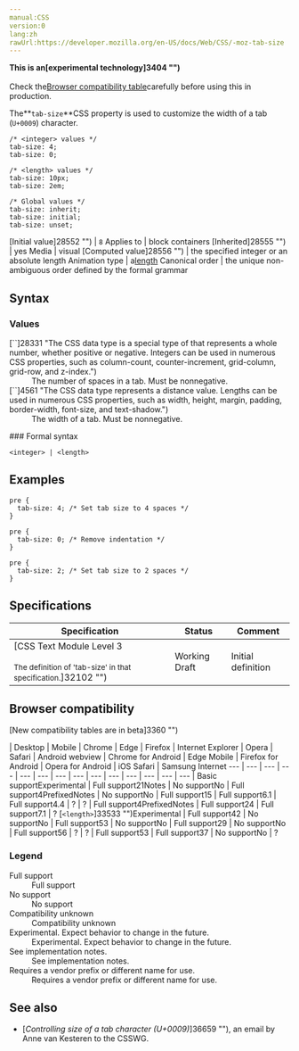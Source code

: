 ```yaml
---
manual:CSS
version:0
lang:zh
rawUrl:https://developer.mozilla.org/en-US/docs/Web/CSS/-moz-tab-size
---
```






**This is an[experimental technology]3404 "")**<br></br>Check the[Browser compatibility table](%35983#Browser_compatibility "")carefully before using this in production.





The**`tab-size`**CSS property is used to customize the width of a tab (`U+0009`) character.


```
/* <integer> values */
tab-size: 4;
tab-size: 0;

/* <length> values */
tab-size: 10px;
tab-size: 2em;

/* Global values */
tab-size: inherit;
tab-size: initial;
tab-size: unset;
```

[Initial value]28552 "") | `8` 
Applies to | block containers 
[Inherited]28555 "") | yes 
Media | visual 
[Computed value]28556 "") | the specified integer or an absolute length 
Animation type | a[length](%4561#Interpolation "Values of the <length> CSS data type are interpolated as real, floating-point numbers.") 
Canonical order | the unique non-ambiguous order defined by the formal grammar 


## Syntax<a name="Syntax"></a>

### Values<a name="Values"></a>
<dl><dt id=''>[`<integer>`]28331 "The <integer> CSS data type is a special type of <number> that represents a whole number, whether positive or negative. Integers can be used in numerous CSS properties, such as column-count, counter-increment, grid-column, grid-row, and z-index.")</dt><dd>The number of spaces in a tab. Must be nonnegative.</dd><dt id=''>[`<length>`]4561 "The <length> CSS data type represents a distance value. Lengths can be used in numerous CSS properties, such as width, height, margin, padding, border-width, font-size, and text-shadow.")</dt><dd>The width of a tab. Must be nonnegative.</dd></dl>
### Formal syntax<a name="Formal_syntax"></a>

```
<integer> | <length>
```

## Examples<a name="Examples"></a>

```
pre {
  tab-size: 4; /* Set tab size to 4 spaces */
}
```

```
pre {
  tab-size: 0; /* Remove indentation */
}
```

```
pre {
  tab-size: 2; /* Set tab size to 2 spaces */
}
```

## Specifications<a name="Specifications"></a>

Specification | Status | Comment 
 ---  |  ---  |  ---  | 
[CSS Text Module Level 3<br></br><small>The definition of &#39;tab-size&#39; in that specification.</small>]32102 "") | Working Draft | Initial definition 


## Browser compatibility<a name="Browser_compatibility"></a>




[New compatibility tables are in beta<i></i>]3360 "")

 | <abbr>Desktop<i></i></abbr> | <abbr>Mobile<i></i></abbr> 
 | <abbr>Chrome<i></i></abbr> | <abbr>Edge<i></i></abbr> | <abbr>Firefox<i></i></abbr> | <abbr>Internet Explorer<i></i></abbr> | <abbr>Opera<i></i></abbr> | <abbr>Safari<i></i></abbr> | <abbr>Android webview<i></i></abbr> | <abbr>Chrome for Android<i></i></abbr> | <abbr>Edge Mobile<i></i></abbr> | <abbr>Firefox for Android<i></i></abbr> | <abbr>Opera for Android<i></i></abbr> | <abbr>iOS Safari<i></i></abbr> | <abbr>Samsung Internet<i></i></abbr> 
 ---  |  ---  |  ---  |  ---  |  ---  |  ---  |  ---  |  ---  |  ---  |  ---  |  ---  |  ---  |  ---  |  ---  | 
Basic support<abbr>Experimental<i></i></abbr> | <abbr>Full support</abbr>21<abbr>Notes<i></i></abbr> | <abbr>No support</abbr>No | <abbr>Full support</abbr>4<abbr>Prefixed<i></i></abbr><abbr>Notes<i></i></abbr> | <abbr>No support</abbr>No | <abbr>Full support</abbr>15 | <abbr>Full support</abbr>6.1 | <abbr>Full support</abbr>4.4 | <abbr>?</abbr> | <abbr>?</abbr> | <abbr>Full support</abbr>4<abbr>Prefixed<i></i></abbr><abbr>Notes<i></i></abbr> | <abbr>Full support</abbr>24 | <abbr>Full support</abbr>7.1 | <abbr>?</abbr> 
[`<length>`]33533 "")<abbr>Experimental<i></i></abbr> | <abbr>Full support</abbr>42 | <abbr>No support</abbr>No | <abbr>Full support</abbr>53 | <abbr>No support</abbr>No | <abbr>Full support</abbr>29 | <abbr>No support</abbr>No | <abbr>Full support</abbr>56 | <abbr>?</abbr> | <abbr>?</abbr> | <abbr>Full support</abbr>53 | <abbr>Full support</abbr>37 | <abbr>No support</abbr>No | <abbr>?</abbr> 


### Legend<a name="Legend"></a>
<dl><dt id=''><abbr>Full support</abbr></dt><dd>Full support</dd><dt id=''><abbr>No support</abbr></dt><dd>No support</dd><dt id=''><abbr>Compatibility unknown</abbr></dt><dd>Compatibility unknown</dd><dt id=''><abbr>Experimental. Expect behavior to change in the future.<i></i></abbr></dt><dd>Experimental. Expect behavior to change in the future.</dd><dt id=''><abbr>See implementation notes.<i></i></abbr></dt><dd>See implementation notes.</dd><dt id=''><abbr>Requires a vendor prefix or different name for use.<i></i></abbr></dt><dd>Requires a vendor prefix or different name for use.</dd></dl>





## See also<a name="See_also"></a>

* [<cite>Controlling size of a tab character (U+0009)</cite>]36659 ""), an email by Anne van Kesteren to the CSSWG.



